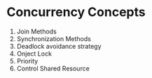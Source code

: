 # Concurrency Concepts
1. Join Methods
2. Synchronization Methods
3. Deadlock avoidance strategy
4. Onject Lock
5. Priority
6. Control Shared Resource
